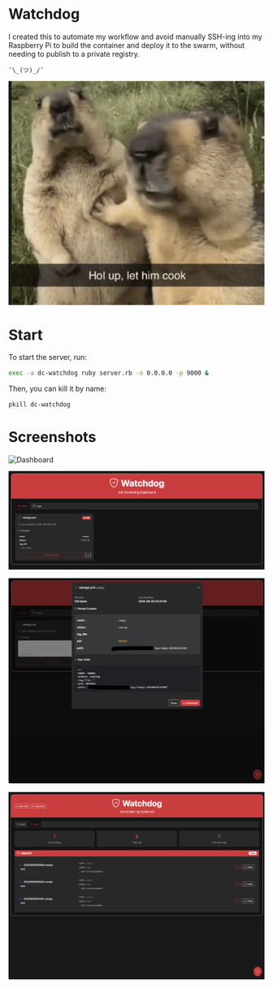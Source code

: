 # Watchdog

I created this to automate my workflow and avoid manually SSH-ing into my Raspberry Pi to build the container and deploy it to the swarm, without needing to publish to a private registry.

```
¯\_(ツ)_/¯ 
```

![Let him cook](./.github/lhc.jpg)

# Start

To start the server, run:

```sh
exec -a dc-watchdog ruby server.rb -o 0.0.0.0 -p 9000 &
```

Then, you can kill it by name:

```sh
pkill dc-watchdog
```

# Screenshots

![Dashboard](./.github/jobs.png)

![Dashboard](./.github/jobs2.png)

![Dashboard](./.github/details.png)

![Dashboard](./.github/logs.png)

